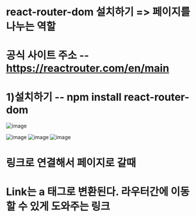 # react-router-dom 설치하기 => 페이지를 나누는 역할

# 공식 사이트 주소 -- https://reactrouter.com/en/main

# 1)설치하기 -- npm install react-router-dom
![image](https://github.com/yunshinhee/node-js/assets/145514638/d26fc166-4cda-45fc-b330-84cac40bec06)

![image](https://github.com/yunshinhee/node-js/assets/145514638/e506b8e5-5d9d-4774-9435-b2ff9d0ca6dd)
![image](https://github.com/yunshinhee/node-js/assets/145514638/72168c0d-e22a-4a19-b7e5-216ece057cea)
![image](https://github.com/yunshinhee/node-js/assets/145514638/359598af-36e6-4ed2-a060-7184913d0b16)

# 링크로 연결해서 페이지로 갈때 

# Link는 a 태그로 변환된다. 라우터간에 이동할 수 있게 도와주는 링크
